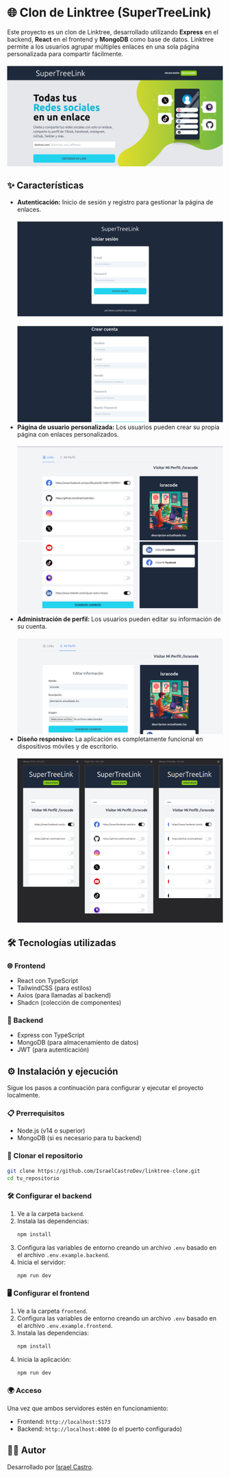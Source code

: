 # 🌐 Clon de Linktree (SuperTreeLink)

Este proyecto es un clon de Linktree, desarrollado utilizando **Express** en el backend, **React** en el frontend y **MongoDB** como base de datos. Linktree permite a los usuarios agrupar múltiples enlaces en una sola página personalizada para compartir fácilmente.
<img src="assets/linktree-clone-home.png" alt="Captura de pantalla" style="margin-top: 20px;">

## ✨ Características

- **Autenticación:** Inicio de sesión y registro para gestionar la página de enlaces.
  <img src="assets/linktree-clone-login.png" alt="Captura de pantalla" style="margin-top: 20px;">
  <img src="assets/linktree-clone-register.png" alt="Captura de pantalla" style="margin-top: 20px;">
- **Página de usuario personalizada:** Los usuarios pueden crear su propia página con enlaces personalizados.
  <img src="assets/linktree-clone-links.png" alt="Captura de pantalla" style="margin-top: 20px;">
  <img src="assets/linktree-clone-links-2.png" alt="Captura de pantalla">
- **Administración de perfil:** Los usuarios pueden editar su información de su cuenta.
  <img src="assets/linktree-clone-profile.png" alt="Captura de pantalla" style="margin-top: 20px;">
- **Diseño responsivo:** La aplicación es completamente funcional en dispositivos móviles y de escritorio.
  <img src="assets/linktree-clone-responsive.png" alt="Captura de pantalla" style="margin-top: 20px" >

## 🛠️ Tecnologías utilizadas

### 🌐 Frontend

- React con TypeScript
- TailwindCSS (para estilos)
- Axios (para llamadas al backend)
- Shadcn (colección de componentes)

### 🔧 Backend

- Express con TypeScript
- MongoDB (para almacenamiento de datos)
- JWT (para autenticación)

## ⚙️ Instalación y ejecución

Sigue los pasos a continuación para configurar y ejecutar el proyecto localmente.

### 📋 Prerrequisitos

- Node.js (v14 o superior)
- MongoDB (si es necesario para tu backend)

### 📂 Clonar el repositorio

```bash
git clone https://github.com/IsraelCastroDev/linktree-clone.git
cd tu_repositorio
```

### 🛠️ Configurar el backend

1. Ve a la carpeta `backend`.
2. Instala las dependencias:
   ```bash
   npm install
   ```
3. Configura las variables de entorno creando un archivo `.env` basado en el archivo `.env.example.backend`.
4. Inicia el servidor:
   ```bash
   npm run dev
   ```

### 🖥️ Configurar el frontend

1. Ve a la carpeta `frontend`.
2. Configura las variables de entorno creando un archivo `.env` basado en el archivo `.env.example.frontend`.
3. Instala las dependencias:
   ```bash
   npm install
   ```
4. Inicia la aplicación:
   ```bash
   npm run dev
   ```

### 🌍 Acceso

Una vez que ambos servidores estén en funcionamiento:

- Frontend: `http://localhost:5173`
- Backend: `http://localhost:4000` (o el puerto configurado)

## 👨‍💻 Autor

Desarrollado por [Israel Castro](https://github.com/IsraelCastroDev).
